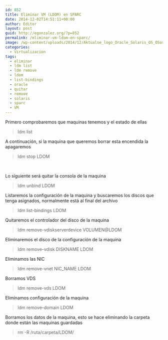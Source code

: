 ```yaml
---
id: 852
title: Eliminar VM (LDOM) en SPARC
date: 2014-12-02T14:51:11+00:00
author: Editor
layout: post
guid: http://egonzalez.org/?p=852
permalink: /eliminar-vm-ldom-en-sparc/
image: /wp-content/uploads/2014/12/Aktualne_logo_Oracle_Solaris_OS_OSos.png
categories:
  - Virtualizacion
tags:
  - eliminar
  - ldm list
  - ldm remove
  - ldom
  - list-bindings
  - oracle
  - quitar
  - remove
  - solaris
  - sparc
  - VM
---
```

Primero comprobaremos que maquinas tenemos y el estado de ellas
<blockquote>ldm list</blockquote>
A continuación, si la maquina que queremos borrar esta encendida la apagaremos
<blockquote>ldm stop LDOM</blockquote>
&nbsp;

Lo siguiente será quitar la consola de la maquina
<blockquote>ldm unbind LDOM</blockquote>
Listaremos la configuración de la maquina y buscaremos los discos que tenga asignados, normalmente está al final del archivo
<blockquote>ldm list-bindings LDOM</blockquote>
Quitaremos el controlador del disco de la maquina
<blockquote>ldm remove-vdiskserverdevice VOLUMEN@LDOM</blockquote>
Eliminaremos el disco de la configuración de la maquina
<blockquote>ldm remove-vdisk DISKNAME LDOM</blockquote>
Eliminamos las NIC
<blockquote>ldm remove-vnet NIC_NAME LDOM</blockquote>
Borramos VDS
<blockquote>ldm remove-vds LDOM</blockquote>
Eliminamos configuración de la maquina
<blockquote>ldm remove-domain LDOM</blockquote>
Borramos los datos de la maquina, esto se hace eliminando la carpeta donde están las maquinas guardadas
<blockquote>rm -R /ruta/carpeta/LDOM/</blockquote>